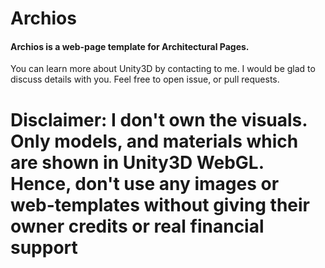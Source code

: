 # Archios
#### Archios is a web-page template for Architectural Pages.

You can learn more about Unity3D by contacting to me. I would be glad to discuss details with you. Feel free to open issue, or pull requests.

**Disclaimer:**
I don't own the visuals. Only models, and materials which are shown in Unity3D WebGL. Hence, don't use any images or web-templates without giving their owner credits or real financial support
=====
